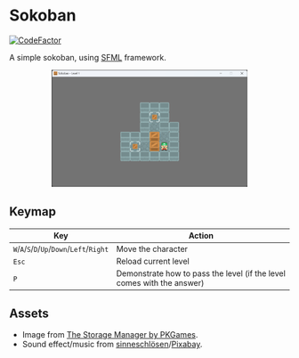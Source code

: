 # Sokoban

[![CodeFactor](https://www.codefactor.io/repository/github/shenmian/sokoban/badge)](https://www.codefactor.io/repository/github/shenmian/sokoban)

A simple sokoban, using [SFML] framework.  

<p align="center"><img src="docs/screenshot.png" width=70%></p>

## Keymap

| Key                                        | Action                                                                 |
| ------------------------------------------ | ---------------------------------------------------------------------- |
| `W`/`A`/`S`/`D`/`Up`/`Down`/`Left`/`Right` | Move the character                                                     |
| `Esc`                                      | Reload current level                                                   |
| `P`                                        | Demonstrate how to pass the level (if the level comes with the answer) |

## Assets

- Image from [The Storage Manager by PKGames].
- Sound effect/music from [sinneschlösen]/[Pixabay].

[SFML]: https://github.com/SFML/SFML
[The Storage Manager by PKGames]: https://pkgames.itch.io/thestoragemanager
[sinneschlösen]: https://pixabay.com/users/sinneschlösen-1888724/?utm_source=link-attribution&amp;utm_medium=referral&amp;utm_campaign=music&amp;utm_content=117362
[Pixabay]: https://pixabay.com/sound-effects/?utm_source=link-attribution&amp;utm_medium=referral&amp;utm_campaign=music&amp;utm_content=6297
